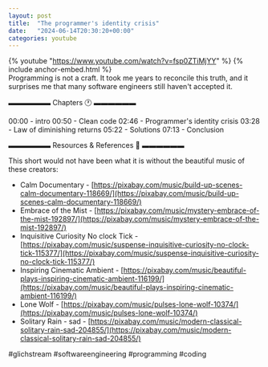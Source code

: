 ```yaml
---
layout: post
title:  "The programmer's identity crisis"
date:   "2024-06-14T20:30:20+00:00"
categories: youtube
---
```

{% youtube  "https://www.youtube.com/watch?v=fsp0ZTiMjYY" %}
{% include anchor-embed.html %}
<br />
Programming is not a craft. It took me years to reconcile this truth, and it surprises me that many software engineers still haven't accepted it.

▬▬▬▬▬▬ Chapters 🕐  ▬▬▬▬▬▬

00:00 - intro 
00:50 - Clean code 
02:46 - Programmer's identity crisis 
03:28 - Law of diminishing returns 
05:22 - Solutions 
07:13 - Conclusion 

▬▬▬▬▬▬ Resources &amp; References 📕 ▬▬▬▬▬▬

This short would not have been what it is without the beautiful music of these creators:

- Calm Documentary - [https://pixabay.com/music/build-up-scenes-calm-documentary-118669/](https://pixabay.com/music/build-up-scenes-calm-documentary-118669/) 
- Embrace of the Mist - [https://pixabay.com/music/mystery-embrace-of-the-mist-192897/](https://pixabay.com/music/mystery-embrace-of-the-mist-192897/) 
- Inquisitive Curiosity No clock Tick - [https://pixabay.com/music/suspense-inquisitive-curiosity-no-clock-tick-115377/](https://pixabay.com/music/suspense-inquisitive-curiosity-no-clock-tick-115377/) 
- Inspiring Cinematic Ambient - [https://pixabay.com/music/beautiful-plays-inspiring-cinematic-ambient-116199/](https://pixabay.com/music/beautiful-plays-inspiring-cinematic-ambient-116199/) 
- Lone Wolf - [https://pixabay.com/music/pulses-lone-wolf-10374/](https://pixabay.com/music/pulses-lone-wolf-10374/) 
- Solitary Rain - sad - [https://pixabay.com/music/modern-classical-solitary-rain-sad-204855/](https://pixabay.com/music/modern-classical-solitary-rain-sad-204855/) 

#glichstream #softwareengineering #programming #coding
